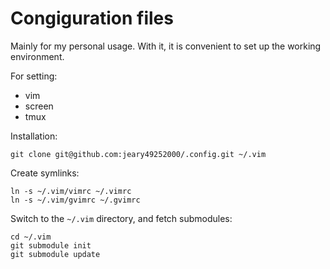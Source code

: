 Congiguration files
=====
Mainly for my personal usage.
With it, it is convenient to set up the working environment.

For setting:
* vim
* screen
* tmux

Installation:

    git clone git@github.com:jeary49252000/.config.git ~/.vim

Create symlinks:

	ln -s ~/.vim/vimrc ~/.vimrc
	ln -s ~/.vim/gvimrc ~/.gvimrc

Switch to the `~/.vim` directory, and fetch submodules:

    cd ~/.vim
	git submodule init
	git submodule update
